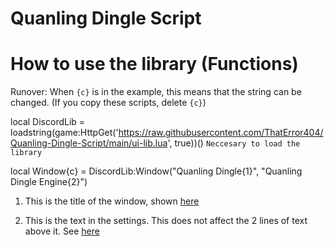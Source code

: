 # Quanling Dingle Script


# How to use the library (Functions)

Runover: When `{c}` is in the example, this means that the string can be changed. (If you copy these scripts, delete `{c}`)

local DiscordLib = loadstring(game:HttpGet('https://raw.githubusercontent.com/ThatError404/Quanling-Dingle-Script/main/ui-lib.lua', true))() `Neccesary to load the library`

local Window{c} = DiscordLib:Window("Quanling Dingle{1}", "Quanling Dingle Engine{2}")

1. This is the title of the window, shown [here](https://github.com/ThatError404/Quanling-Dingle-Script/blob/main/Example%20Images/QDS-MD-1.png?raw=true)

2. This is the text in the settings. This does not affect the 2 lines of text above it. See [here](https://github.com/ThatError404/Quanling-Dingle-Script/blob/main/Example%20Images/QDS-MD-2.png?raw=true)
